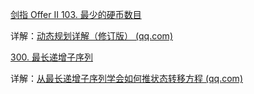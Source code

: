 [剑指 Offer II 103. 最少的硬币数目](https://leetcode-cn.com/problems/gaM7Ch/)

详解：[动态规划详解（修订版） (qq.com)](https://mp.weixin.qq.com/s?__biz=MzAxODQxMDM0Mw==&mid=2247484731&idx=1&sn=f1db6dee2c8e70c42240aead9fd224e6&scene=21#wechat_redirect)

[300. 最长递增子序列](https://leetcode-cn.com/problems/longest-increasing-subsequence/)

详解：[从最长递增子序列学会如何推状态转移方程 (qq.com)](https://mp.weixin.qq.com/s?__biz=MzAxODQxMDM0Mw==&mid=2247485269&idx=1&sn=571a6366b0b592f103971ae3e119998b&scene=21#wechat_redirect)
